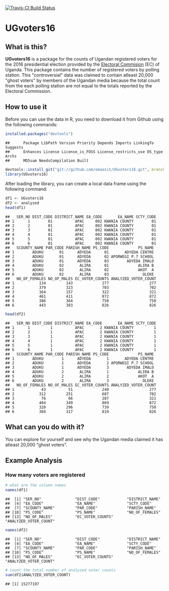 [![Travis-CI Build Status](https://travis-ci.org/Emaasit/UGvoters16.svg?branch=master)](https://travis-ci.org/Emaasit/UGvoters16)

UGvoters16
==========

What is this?
-------------

**UGvoters16** is a package for the counts of Ugandan registered voters for the 2016 presidential election provided by the [Electoral Commision](http://www.ec.or.ug/) (EC) of Uganda. This package contains the number of registered voters by polling station. This "controversial" data was claimed to contain atleast 20,000 "ghost voters" by members of the Ugandan media because the total count from the each polling station are not equal to the totals reported by the Electoral Commission.

How to use it
-------------

Before you can use the data in R, you need to download it from Github using the following commands:

``` r
installed.packages("devtools")
```

    ##      Package LibPath Version Priority Depends Imports LinkingTo Suggests
    ##      Enhances License License_is_FOSS License_restricts_use OS_type Archs
    ##      MD5sum NeedsCompilation Built

``` r
devtools::install_git("git://github.com/emaasit/UGvoters16.git", branch = "master")
library(UGvoters16)
```

After loading the library, you can create a local data frame using the following command:

``` r
df1 <- UGvoters16
df2 <- analyzed
head(df1)
```

    ##   SER_NO DIST_CODE DISTRICT_NAME EA_CODE       EA_NAME SCTY_CODE
    ## 1      1        01          APAC     002 KWANIA COUNTY        01
    ## 2      2        01          APAC     002 KWANIA COUNTY        01
    ## 3      3        01          APAC     002 KWANIA COUNTY        01
    ## 4      4        01          APAC     002 KWANIA COUNTY        01
    ## 5      5        01          APAC     002 KWANIA COUNTY        01
    ## 6      6        01          APAC     002 KWANIA COUNTY        01
    ##   SCOUNTY_NAME PAR_CODE PARISH_NAME PS_CODE             PS_NAME
    ## 1        ADUKU       01      ADYEDA      01       ADYEDA CENTRE
    ## 2        ADUKU       01      ADYEDA      02 APORWEGI P.7 SCHOOL
    ## 3        ADUKU       01      ADYEDA      03        ADYEDA IMALO
    ## 4        ADUKU       02       ALIRA      01             ALIRA B
    ## 5        ADUKU       02       ALIRA      02             AKOT  A
    ## 6        ADUKU       02       ALIRA      03               OLEKE
    ##   NO_OF_FEMALES NO_OF_MALES EC_VOTER_COUNTS ANALYZED_VOTER_COUNT
    ## 1           134         143             277                  277
    ## 2           379         323             703                  702
    ## 3           164         157             322                  321
    ## 4           461         411             872                  872
    ## 5           386         364             750                  750
    ## 6           443         383             826                  826

``` r
head(df2)
```

    ##   SER_NO DIST_CODE DISTRICT_NAME EA_CODE       EA_NAME SCTY_CODE
    ## 1      1         1          APAC       2 KWANIA COUNTY         1
    ## 2      2         1          APAC       2 KWANIA COUNTY         1
    ## 3      3         1          APAC       2 KWANIA COUNTY         1
    ## 4      4         1          APAC       2 KWANIA COUNTY         1
    ## 5      5         1          APAC       2 KWANIA COUNTY         1
    ## 6      6         1          APAC       2 KWANIA COUNTY         1
    ##   SCOUNTY_NAME PAR_CODE PARISH_NAME PS_CODE             PS_NAME
    ## 1        ADUKU        1      ADYEDA       1       ADYEDA CENTRE
    ## 2        ADUKU        1      ADYEDA       2 APORWEGI P.7 SCHOOL
    ## 3        ADUKU        1      ADYEDA       3        ADYEDA IMALO
    ## 4        ADUKU        2       ALIRA       1             ALIRA B
    ## 5        ADUKU        2       ALIRA       2             AKOT  A
    ## 6        ADUKU        2       ALIRA       3               OLEKE
    ##   NO_OF_FEMALES NO_OF_MALES EC_VOTER_COUNTS ANALYZED_VOTER_COUNT
    ## 1            43          51             240                  277
    ## 2           312         251             687                  702
    ## 3            76          66             287                  321
    ## 4           404         349             869                  872
    ## 5           320         296             739                  750
    ## 6           384         317             819                  826

What can you do with it?
------------------------

You can explore for yourself and see why the Ugandan media claimed it has atleast 20,000 "ghost voters".

Example Analysis
----------------

### How many voters are registered

``` r
# what are the column names
names(df1)
```

    ##  [1] "SER_NO"               "DIST_CODE"            "DISTRICT_NAME"       
    ##  [4] "EA_CODE"              "EA_NAME"              "SCTY_CODE"           
    ##  [7] "SCOUNTY_NAME"         "PAR_CODE"             "PARISH_NAME"         
    ## [10] "PS_CODE"              "PS_NAME"              "NO_OF_FEMALES"       
    ## [13] "NO_OF_MALES"          "EC_VOTER_COUNTS"      "ANALYZED_VOTER_COUNT"

``` r
names(df2)
```

    ##  [1] "SER_NO"               "DIST_CODE"            "DISTRICT_NAME"       
    ##  [4] "EA_CODE"              "EA_NAME"              "SCTY_CODE"           
    ##  [7] "SCOUNTY_NAME"         "PAR_CODE"             "PARISH_NAME"         
    ## [10] "PS_CODE"              "PS_NAME"              "NO_OF_FEMALES"       
    ## [13] "NO_OF_MALES"          "EC_VOTER_COUNTS"      "ANALYZED_VOTER_COUNT"

``` r
# count the total number of analyzed voter counts
sum(df2$ANALYZED_VOTER_COUNT)
```

    ## [1] 15277197
